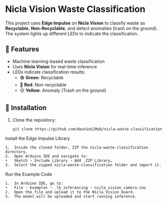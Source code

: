 # Nicla Vision Waste Classification 

This project uses **Edge Impulse** on **Nicla Vision** to classify waste as **Recyclable**, **Non-Recyclable**, and detect anomalies (trash on the ground). The system lights up different LEDs to indicate the classification.

## 📌 Features
- Machine learning-based waste classification
- Uses **Nicla Vision** for real-time inference
- LEDs indicate classification results:
  - 🟢 **Green**: Recyclable
  - 🔴 **Red**: Non-recyclable
  - 🟡 **Yellow**: Anomaly (Trash on the ground)

## 📂 Installation
1. Clone the repository:
   ```bash
   git clone https://github.com/Hashim11Mub/nicla-waste-classification.git


Install the Edge Impulse Library

	1.	Inside the cloned folder, ZIP the nicla-waste-classification directory.
	2.	Open Arduino IDE and navigate to:
	•	Sketch ➝ Include Library ➝ Add .ZIP Library…
	3.	Select the zipped nicla-waste-classification folder and import it.

Run the Example Code

	1.	In Arduino IDE, go to:
	•	File ➝ Examples ➝ _lk_inferencing ➝ nicla_vision_camera.ino
	2.	Open the file and upload it to the Nicla Vision board.
	3.	The model will be uploaded and start running inference.
